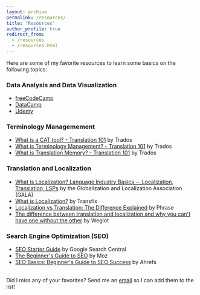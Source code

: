 ```yaml
---
layout: archive
permalink: /resources/
title: "Resources"
author_profile: true
redirect_from: 
  - /resources
  - /resources.html
---
```


Here are some of my favorite resources to learn some basics on the following topics:

### Data Analysis and Data Visualization
* [freeCodeCamp](https://www.freecodecamp.org/)
* [DataCamp](https://www.datacamp.com/)
* [Udemy](https://www.udemy.com/)

### Terminology Managemement
* [What is a CAT tool? - Translation 101](https://www.youtube.com/watch?v=5GhX1XA_vsA&list=PLeCTib6EEYZH5IdtzMbvYY11X4HuhJA0k&index=10&ab_channel=Trados) by Trados
* [What is Terminology Management? - Translation 101](https://www.youtube.com/watch?v=ACW9VFDwmww&list=PLeCTib6EEYZH5IdtzMbvYY11X4HuhJA0k&index=48&ab_channel=Trados) by Trados
* [What is Translation Memory? - Translation 101](https://www.youtube.com/watch?v=MmsBe7BitG4&list=PLeCTib6EEYZH5IdtzMbvYY11X4HuhJA0k&index=49&ab_channel=Trados) by Trados

### Translation and Localization
* [What is Localization? Language Industry Basics -- Localization, Translation, LSPs](https://www.youtube.com/watch?v=VhGlcy8rVoI&ab_channel=GlobalizationandLocalizationAssociation%28GALA%29) by the Globalization and Localization Association (GALA)
* [What is Localization?](https://www.youtube.com/watch?v=lwzxEIIST78&ab_channel=Transifex) by Transfix
* [Localization vs Translation: The Difference Explained](https://phrase.com/blog/posts/localization-isnt-just-about-translation/) by Phrase
* [The difference between translation and localization and why you can't have one without the other](https://www.weglot.com/blog/translation-and-localization) by Weglot

### Search Engine Optimization (SEO)
* [SEO Starter Guide](https://developers.google.com/search/docs) by Google Search Central
* [The Beginner's Guide to SEO](https://moz.com/beginners-guide-to-seo) by Moz
* [SEO Basics: Beginner's Guide to SEO Success](https://ahrefs.com/blog/seo-basics/) by Ahrefs

<br>Did I miss any of your favorites? Send me an [email](mailto:lauradcummings@yahoo.com) so I can add them to the list!</br>
